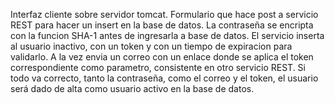 Interfaz cliente sobre servidor tomcat. 
Formulario que hace post a servicio REST para hacer un insert en la base de datos.
La contraseña se encripta con la funcion SHA-1 antes de ingresarla a base de datos.
El servicio inserta al usuario inactivo, con un token y con un tiempo de expiracion para validarlo. 
A la vez envia un correo con un enlace donde se aplica el token correspondiente como parametro, consistente en otro servicio REST.
Si todo va correcto, tanto la contraseña, como el correo y el token, el usuario será dado de alta como usuario activo en la base de datos.
